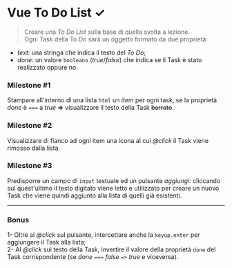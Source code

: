 Vue To Do List &checkmark;
===
> Creare una *To Do List* sulla base di quella svolta a lezione. <br>
Ogni Task della To Do sarà un oggetto formato da due proprietà: <br>
- *text*: una stringa che indica il testo del *To Do*;
- *done*: un valore `booleano` (*true*/*false*) che indica se il Task è stato realizzato oppure no.
### Milestone #1
Stampare all'interno di una lista `html` un *item* per ogni task, se la proprietà *done* è `===` a *true* **&rArr;** visualizzare il testo della Task ~~barrato~~.
### Milestone #2
Visualizzare di fianco ad ogni item una icona al cui *@click* il Task viene rimosso dalla lista.
### Milestone #3
Predisporre un campo di `input` testuale ed un pulsante *aggiungi*: cliccando sul quest'ultimo il testo digitato viene letto e utilizzato per creare un nuovo Task che viene quindi aggiunto alla lista di quelli già esistenti.

---
### Bonus
1- Oltre al *@click* sul pulsante, intercettare anche la `keyup.enter` per aggiungere il Task alla lista; <br>
2- Al *@click* sul testo della Task, invertire il valore della proprietà `done` del Task corrispondente (se *done* `===` *false* `=>` *true* e viceversa).
